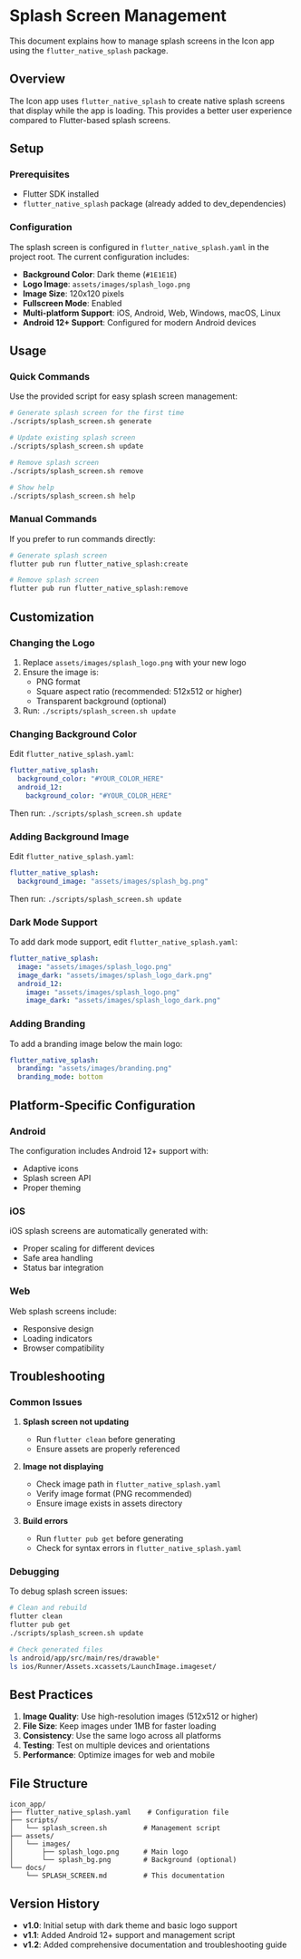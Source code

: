 # Splash Screen Management

This document explains how to manage splash screens in the Icon app using the `flutter_native_splash` package.

## Overview

The Icon app uses `flutter_native_splash` to create native splash screens that display while the app is loading. This provides a better user experience compared to Flutter-based splash screens.

## Setup

### Prerequisites

- Flutter SDK installed
- `flutter_native_splash` package (already added to dev_dependencies)

### Configuration

The splash screen is configured in `flutter_native_splash.yaml` in the project root. The current configuration includes:

- **Background Color**: Dark theme (`#1E1E1E`)
- **Logo Image**: `assets/images/splash_logo.png`
- **Image Size**: 120x120 pixels
- **Fullscreen Mode**: Enabled
- **Multi-platform Support**: iOS, Android, Web, Windows, macOS, Linux
- **Android 12+ Support**: Configured for modern Android devices

## Usage

### Quick Commands

Use the provided script for easy splash screen management:

```bash
# Generate splash screen for the first time
./scripts/splash_screen.sh generate

# Update existing splash screen
./scripts/splash_screen.sh update

# Remove splash screen
./scripts/splash_screen.sh remove

# Show help
./scripts/splash_screen.sh help
```

### Manual Commands

If you prefer to run commands directly:

```bash
# Generate splash screen
flutter pub run flutter_native_splash:create

# Remove splash screen
flutter pub run flutter_native_splash:remove
```

## Customization

### Changing the Logo

1. Replace `assets/images/splash_logo.png` with your new logo
2. Ensure the image is:
   - PNG format
   - Square aspect ratio (recommended: 512x512 or higher)
   - Transparent background (optional)
3. Run: `./scripts/splash_screen.sh update`

### Changing Background Color

Edit `flutter_native_splash.yaml`:

```yaml
flutter_native_splash:
  background_color: "#YOUR_COLOR_HERE"
  android_12:
    background_color: "#YOUR_COLOR_HERE"
```

Then run: `./scripts/splash_screen.sh update`

### Adding Background Image

Edit `flutter_native_splash.yaml`:

```yaml
flutter_native_splash:
  background_image: "assets/images/splash_bg.png"
```

Then run: `./scripts/splash_screen.sh update`

### Dark Mode Support

To add dark mode support, edit `flutter_native_splash.yaml`:

```yaml
flutter_native_splash:
  image: "assets/images/splash_logo.png"
  image_dark: "assets/images/splash_logo_dark.png"
  android_12:
    image: "assets/images/splash_logo.png"
    image_dark: "assets/images/splash_logo_dark.png"
```

### Adding Branding

To add a branding image below the main logo:

```yaml
flutter_native_splash:
  branding: "assets/images/branding.png"
  branding_mode: bottom
```

## Platform-Specific Configuration

### Android

The configuration includes Android 12+ support with:
- Adaptive icons
- Splash screen API
- Proper theming

### iOS

iOS splash screens are automatically generated with:
- Proper scaling for different devices
- Safe area handling
- Status bar integration

### Web

Web splash screens include:
- Responsive design
- Loading indicators
- Browser compatibility

## Troubleshooting

### Common Issues

1. **Splash screen not updating**
   - Run `flutter clean` before generating
   - Ensure assets are properly referenced

2. **Image not displaying**
   - Check image path in `flutter_native_splash.yaml`
   - Verify image format (PNG recommended)
   - Ensure image exists in assets directory

3. **Build errors**
   - Run `flutter pub get` before generating
   - Check for syntax errors in `flutter_native_splash.yaml`

### Debugging

To debug splash screen issues:

```bash
# Clean and rebuild
flutter clean
flutter pub get
./scripts/splash_screen.sh update

# Check generated files
ls android/app/src/main/res/drawable*
ls ios/Runner/Assets.xcassets/LaunchImage.imageset/
```

## Best Practices

1. **Image Quality**: Use high-resolution images (512x512 or higher)
2. **File Size**: Keep images under 1MB for faster loading
3. **Consistency**: Use the same logo across all platforms
4. **Testing**: Test on multiple devices and orientations
5. **Performance**: Optimize images for web and mobile

## File Structure

```
icon_app/
├── flutter_native_splash.yaml    # Configuration file
├── scripts/
│   └── splash_screen.sh         # Management script
├── assets/
│   └── images/
│       ├── splash_logo.png      # Main logo
│       └── splash_bg.png        # Background (optional)
└── docs/
    └── SPLASH_SCREEN.md         # This documentation
```

## Version History

- **v1.0**: Initial setup with dark theme and basic logo support
- **v1.1**: Added Android 12+ support and management script
- **v1.2**: Added comprehensive documentation and troubleshooting guide 